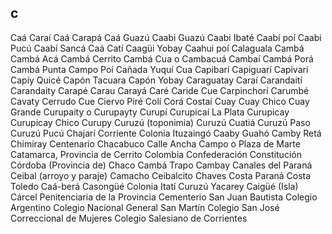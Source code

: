 ## c
Caá Caraí
Caá Carapá
Caá Guazú
Caabi Guazú
Caabi Ibaté
Caabí poí
Caabi Pucú
Caabí Sancá
Caá Catí
Caagüi Yobay
Caahui poí
Calaguala
Cambá
Cambá Acá
Cambá Cerrito
Cambá Cua o Cambacuá
Cambaí
Cambá Porá
Cambá Punta
Campo Poí
Cañada Yuquí Cua
Capibarí
Capiguarí
Capivarí
Capiy Quicé
Capón Tacuara
Capón Yobay
Caraguatay
Caraí
Carandaití
Carandaity
Carapé
Carau
Carayá
Caré
Caride Cue
Carpinchorí
Carumbé
Cavaty
Cerrudo Cue
Ciervo Piré
Colí
Corá
Costaí
Cuay
Cuay Chico
Cuay Grande
Curupaity o Curupayty
Curupí
Curupicaí La Plata
Curupicay
Curupicay Chico
Curupy
Curuzú (toponimia)
Curuzú Cuatiá
Curuzú Paso
Curuzú Pucú
Chajarí
Corriente
Colonia Ituzaingó
Caaby Guahó
Camby Retá
Chimiray
Centenario
Chacabuco
Calle Ancha
Campo o Plaza de Marte
Catamarca, Provincia de
Cerrito
Colombia
Confederación
Constitución
Córdoba (Provincia de)
Chaco
Cambá Trapo
Cambay
Canales del Paraná
Ceibal (arroyo y paraje)
Camacho
Ceibalcito
Chaves
Costa Paraná
Costa Toledo
Caá-berá
Casongüé
Colonia Itatí
Curuzú Yacarey
Caigüé (Isla)
Cárcel Penitenciaria de la Provincia
Cementerio San Juan Bautista
Colegio Argentino
Colegio Nacional General San Martín
Colegio San José
Correccional de Mujeres
Colegio Salesiano de Corrientes